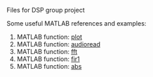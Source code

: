 Files for DSP group project

Some useful MATLAB references and examples:
1. MATLAB function: [plot](https://www.mathworks.com/help/matlab/ref/plot.html)
2. MATLAB function: [audioread](https://www.mathworks.com/help/matlab/ref/audioread.html)
3. MATLAB function: [fft](https://www.mathworks.com/help/matlab/ref/fft.html)
4. MATLAB function: [fir1](https://www.mathworks.com/help/signal/ref/fir1.html)
5. MATLAB function: [abs](https://www.mathworks.com/help/matlab/ref/abs.html)
